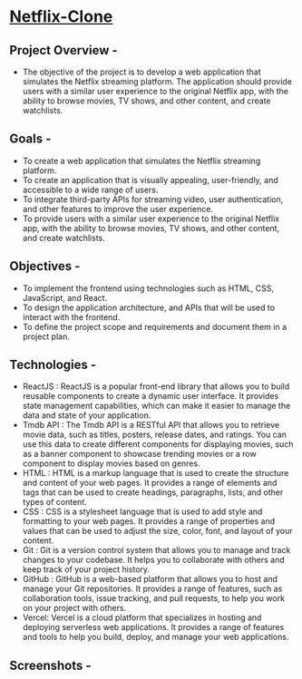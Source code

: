 # [Netflix-Clone](https://netflix-clone-brown-one.vercel.app/)

## Project Overview -
- The objective of the project is to develop a web application that simulates the Netflix streaming platform. The application should provide users with a similar user experience to the original Netflix app, with the ability to browse movies, TV shows, and other content, and create watchlists.

## Goals - 
- To create a web application that simulates the Netflix streaming platform.
- To create an application that is visually appealing, user-friendly, and accessible to a wide range of users.
- To integrate third-party APIs for streaming video, user authentication, and other features to improve the user experience.
- To provide users with a similar user experience to the original Netflix app, with the ability to browse movies, TV shows, and other content, and create watchlists.

## Objectives - 
- To implement the frontend using technologies such as HTML, CSS, JavaScript, and React.
- To design the application architecture, and APIs that will be used to interact with the frontend.
- To define the project scope and requirements and document them in a project plan.

## Technologies -
- ReactJS : ReactJS is a popular front-end library that allows you to build reusable components to create a dynamic user interface. It provides state management   capabilities, which can make it easier to manage the data and state of your application.
- Tmdb API : The Tmdb API is a RESTful API that allows you to retrieve movie data, such as titles, posters, release dates, and ratings. You can use this data to create different components for displaying movies, such as a banner component to showcase trending movies or a row component to display movies based on genres.
- HTML : HTML is a markup language that is used to create the structure and content of your web pages. It provides a range of elements and tags that can be used to create headings, paragraphs, lists, and other types of content.
- CSS : CSS is a stylesheet language that is used to add style and formatting to your web pages. It provides a range of properties and values that can be used to adjust the size, color, font, and layout of your content.
- Git : Git is a version control system that allows you to manage and track changes to your codebase. It helps you to collaborate with others and keep track of your project history.
- GitHub : GitHub is a web-based platform that allows you to host and manage your Git repositories. It provides a range of features, such as collaboration tools, issue tracking, and pull requests, to help you work on your project with others.
- Vercel: Vercel is a cloud platform that specializes in hosting and deploying serverless web applications. It provides a range of features and tools to help you build, deploy, and manage your web applications.

## Screenshots -
